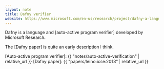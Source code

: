 ```yaml
---
layout: note
title: Dafny verifier
website: https://www.microsoft.com/en-us/research/project/dafny-a-language-and-program-verifier-for-functional-correctness/
---
```


Dafny is a language and [auto-active program verifier]
developed by Microsoft Research.

The [Dafny paper] is quite an early description I think.


[Auto-active program verifier]: {{ "notes/auto-active-verification" | relative_url }}
[Dafny paper]: {{ "papers/leino:icse:2013" | relative_url }}
